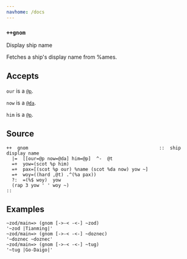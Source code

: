 ```yaml
---
navhome: /docs
---
```



### `++gnom`

Display ship name

Fetches a ship's display name from %ames.

Accepts
-------

`our` is a [`@p`]().

`now` is a [`@da`]().

`him` is a [`@p`]().

Source
------

    ++  gnom                                                ::  ship display name
      |=  [[our=@p now=@da] him=@p]  ^-  @t
      =+  yow=(scot %p him)
      =+  pax=[(scot %p our) %name (scot %da now) yow ~]
      =+  woy=((hard ,@t) .^(%a pax))
      ?:  =(%$ woy)  yow
      (rap 3 yow ' ' woy ~)
    ::

Examples
--------

    ~zod/main=> (gnom [->-< -<-] ~zod)
    '~zod |Tianming|'
    ~zod/main=> (gnom [->-< -<-] ~doznec)
    '~doznec ~doznec'
    ~zod/main=> (gnom [->-< -<-] ~tug)
    '~tug |Go-Daigo|'


